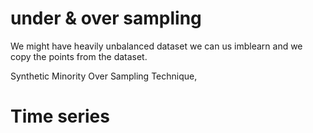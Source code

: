 
# under & over sampling
We might have heavily unbalanced dataset we can us imblearn and we copy the points from the dataset.

Synthetic Minority Over Sampling Technique, 
# Time series

